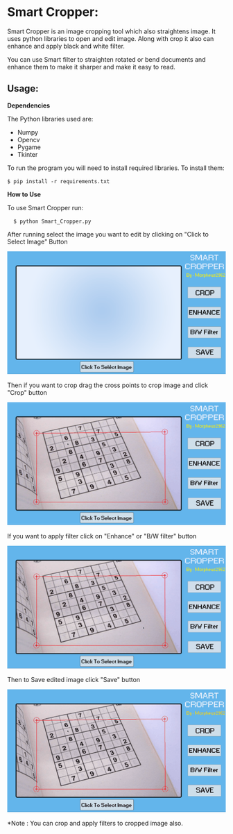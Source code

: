 # Smart Cropper:


Smart Cropper is an image cropping tool which also straightens image. It uses python libraries to open and edit image. Along with crop it also can enhance and apply black and white filter.

You can use Smart filter to straighten rotated or bend documents and enhance them to make it sharper and make it easy to read.

## Usage: 

**Dependencies**

The Python libraries used are:


  * Numpy
  * Opencv
  * Pygame
  * Tkinter

To run the program you will need to install required libraries. To install them:

	$ pip install -r requirements.txt


**How to Use**

To use Smart Cropper run:

	  $ python Smart_Cropper.py


After running select the image you want to edit by clicking on "Click to Select Image" Button

   

   

![Select Image](Video/Select_Image.gif)





Then if you want to crop drag the cross points to crop image and click "Crop" button

![Crop Image](Video/Crop_image.gif)



If you want to apply filter click on "Enhance" or "B/W filter" button

![Filter Image](Video/filter.gif)



Then to Save edited image click "Save" button

![Save Image](Video/save1.gif)



*Note : You can crop and apply filters to cropped image also.
